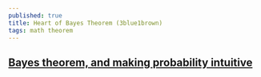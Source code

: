 ```yaml
---
published: true
title: Heart of Bayes Theorem (3blue1brown)
tags: math theorem
---
```

## [Bayes theorem, and making probability intuitive](https://www.youtube.com/watch?v=HZGCoVF3YvM)